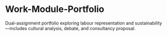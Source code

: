 # Work-Module-Portfolio
Dual-assignment portfolio exploring labour representation and sustainability—includes cultural analysis, debate, and consultancy proposal.
